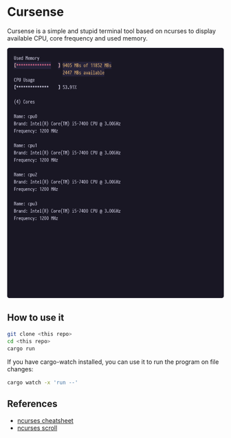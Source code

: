 # Cursense

Cursense is a simple and stupid terminal tool based on ncurses to display available CPU, core frequency and used memory.

![cursense](./cursense.png)

## How to use it

```bash
git clone <this repo>
cd <this repo>
cargo run
```

If you have cargo-watch installed, you can use it to run the program on file changes:

```bash
cargo watch -x 'run --'
```

## References

- [ncurses cheatsheet](https://github.com/thenamankumar/ncurses-cheatsheet/blob/master/cheatsheet.md)
- [ncurses scroll](https://stackoverflow.com/questions/29565403/how-to-scroll-a-window-other-than-stdscreen-in-ncurses)